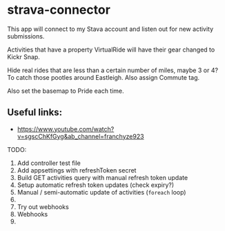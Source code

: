 # strava-connector
This app will connect to my Stava account and listen out for new activity submissions.

Activities that have a property VirtualRide will have their gear changed to Kickr Snap.

Hide real rides that are less than a certain number of miles, maybe 3 or 4?  To catch those pootles around Eastleigh.  Also assign Commute tag.

Also set the basemap to Pride each time.

## Useful links:
* https://www.youtube.com/watch?v=sgscChKfGyg&ab_channel=franchyze923

TODO:
1. Add controller test file
1. Add appsettings with refreshToken secret
1. Build GET activities query with manual refresh token update
1. Setup automatic refresh token updates (check expiry?)
1. Manual / semi-automatic update of activities (`foreach` loop)
1. 
1. Try out webhooks
1. Webhooks
1. 
